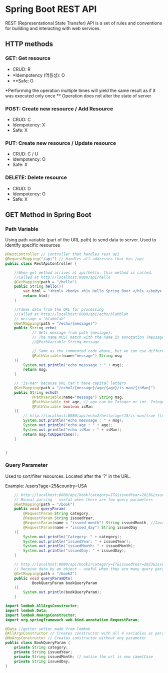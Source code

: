 # Spring Boot REST API
REST (Representational State Transfer) API is a set of rules and conventions for building and interacting with web services.

## HTTP methods
### GET: Get resource
- CRUD: R
- *Idempotency (멱등성): O
- **Safe: O

*Performing the operation multiple times will yield the same result as if it was executed only once
** Operation does not alter the state of server

### POST: Create new resource / Add Resource
- CRUD: C
- Idempotency: X
- Safe: X

### PUT: Create new resource / Update resource
- CRUD: C / U
- Idempotency: O
- Safe: X

### DELETE: Delete resource
- CRUD: D
- Idempotency: O
- Safe: X

## GET Method in Spring Boot
### Path Variable
Using path variable (part of the URL path) to send data to server. Used to identify specific resources
```java
@RestController // Controller that handles rest api
@RequestMapping("/api") // Handles all addresses that has /api
public class RestApiController {

    //When get method arrives at api/hello, this method is called.
    //Called at http://localhost:8080/api/hello
    @GetMapping(path = "/hello") 
    public String hello(){
        var html = "<html> <body> <h1> Hello Spring Boot </h1> </body> </html>";
        return html;
    }

    //Takes data from the URL for processing
    //Called at http://localhost:8080/api/echo/blahblah
    // message = "blahblah"
    @GetMapping(path = "/echo/{message}")
    public String echo(
            // Gets message from path {message}. 
            // The name MUST match with the name in annotation (message)
            //@PathVariable String message 

            // Same as the commented code above, but we can use different variable name (msg)
            @PathVariable(name="message") String msg 
    ){
        System.out.println("echo messsage : " + msg);
        return msg;
    }

    // "is-man" because URL can't have capital letters
    @GetMapping(path = "/echo2/{message}/age/{age}/is-man/{isMan}")
    public String echo2(
            @PathVariable(name="message") String msg,
            @PathVariable int age, // age can be Integer or int. Integer can take null values. But URL never gets a null value, so use primitive type int.
            @PathVariable boolean isMan
    ){
        // http://localhost:8080/api/echo2/hello/age/15/is-man/true (true, false, 1, 0)
        System.out.println("echo messsage : " + msg);
        System.out.println("echo age : " + age);
        System.out.println("echo isMan : " + isMan);
        return msg.toUpperCase();
    }


}
```

### Query Parameter
Used to sort/filter resources. Located after the '?' in the URL.

Example: /users?age=25&country=USA

```java
    // http://localhost:8080/api/book?category=IT&issuedYear=2023&issued-month=01&issued_day=31
    // Manual parsing - useful when there are few query parameters
    @GetMapping(path = "/book")
    public void queryParam(
        @RequestParam String category,
        @RequestParam String issuedYear,
        @RequestParam(name = "issued-month") String issuedMonth, //Java string can't have hyphen, so need to set name.
        @RequestParam(name = "issued_day") String issuedDay
    ){
        System.out.println("Category: " + category);
        System.out.println("issuedYear: " + issuedYear);
        System.out.println("issuedMonth: " + issuedMonth);
        System.out.println("issuedDay: " + issuedDay);
    }

    // http://localhost:8080/api/book2?category=IT&issuedYear=2023&issuedMonth=01&issuedDay=31
    // Receive data by an object - useful when they are many query parameters
    @GetMapping(path = "/book2")
    public void queryParamDto(
            BookQueryParam bookQueryParam
    ){
        System.out.println(bookQueryParam);
    }
```

```java
import lombok.AllArgsConstructor;
import lombok.Data;
import lombok.NoArgsConstructor;
import org.springframework.web.bind.annotation.RequestParam;

@Data //getter setter made from lombok
@AllArgsConstructor // Creates constructor with all 4 variables as parameter
@NoArgsConstructor // Creates constructor without any parameter
public class BookQueryParam {
    private String category;
    private String issuedYear;
    private String issuedMonth; // notice the url is now camelCase
    private String issuedDay;
}
```


